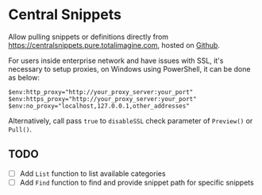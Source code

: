 ﻿# Central Snippets

Allow pulling snippets or definitions directly from https://centralsnippets.pure.totalimagine.com, hosted on [Github](https://github.com/Pure-the-Language/CentralSnippets).

For users inside enterprise network and have issues with SSL, it's necessary to setup proxies, on Windows using PowerShell, it can be done as below:

```powershel
$env:http_proxy="http://your_proxy_server:your_port"
$env:https_proxy="http://your_proxy_server:your_port"
$env:no_proxy="localhost,127.0.0.1,other_addresses"
```

Alternatively, call pass `true` to `disableSSL` check parameter of `Preview()` or `Pull()`.

## TODO

- [ ] Add `List` function to list available categories
- [ ] Add `Find` function to find and provide snippet path for specific snippets
